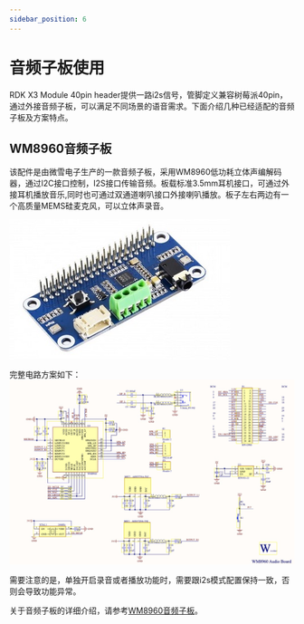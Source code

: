 ```yaml
---
sidebar_position: 6
---
```


# 音频子板使用

RDK X3 Module 40pin header提供一路i2s信号，管脚定义兼容树莓派40pin，通过外接音频子板，可以满足不同场景的语音需求。下面介绍几种已经适配的音频子板及方案特点。

## WM8960音频子板

该配件是由微雪电子生产的一款音频子板，采用WM8960低功耗立体声编解码器，通过I2C接口控制，I2S接口传输音频。板载标准3.5mm耳机接口，可通过外接耳机播放音乐,同时也可通过双通道喇叭接口外接喇叭播放。板子左右两边有一个高质量MEMS硅麦克风，可以立体声录音。

![image-audio-wm8960](./image/rdk_x3_module/image-audio-wm8960.jpg)

完整电路方案如下：
![image-audio-wm8960](./image/rdk_x3_module/image-audio-wm8960-schematic.jpg)

需要注意的是，单独开启录音或者播放功能时，需要跟i2s模式配置保持一致，否则会导致功能异常。

关于音频子板的详细介绍，请参考[WM8960音频子板](https://www.waveshare.net/wiki/WM8960_Audio_HAT)。